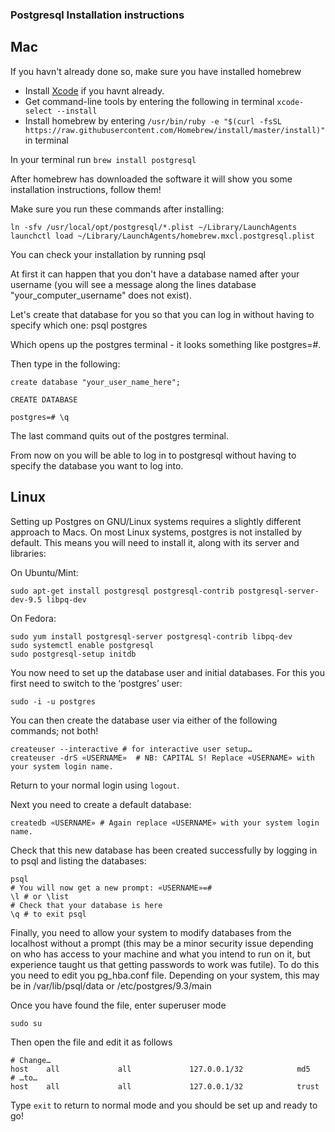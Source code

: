 ### Postgresql Installation instructions
Mac
------
If you havn't already done so, make sure you have installed homebrew
 * Install [Xcode](https://itunes.apple.com/au/app/xcode/id497799835?mt=12 "Xcode download page") if you havnt already.
 *  Get command-line tools by entering the following in terminal `xcode-select --install`
 * Install homebrew by entering `/usr/bin/ruby -e "$(curl -fsSL https://raw.githubusercontent.com/Homebrew/install/master/install)"` in terminal

In your terminal run `brew install postgresql`

After homebrew has downloaded the software it will show you some installation instructions, follow them!

Make sure you run these commands after installing:
```
ln -sfv /usr/local/opt/postgresql/*.plist ~/Library/LaunchAgents
launchctl load ~/Library/LaunchAgents/homebrew.mxcl.postgresql.plist
```
You can check your installation by running psql

At first it can happen that you don't have a database named after your username (you will see a message along the lines database "your_computer_username" does not exist).

Let's create that database for you so that you can log in without having to specify which one: psql postgres

Which opens up the postgres terminal - it looks something like postgres=#.

Then type in the following:
```
create database "your_user_name_here";

CREATE DATABASE

postgres=# \q
```
The last command quits out of the postgres terminal.

From now on you will be able to log in to postgresql without having to specify the database you want to log into.

Linux
------
Setting up Postgres on GNU/Linux systems requires a slightly different approach to Macs. On most Linux systems, postgres is not installed by default. This means you will need to install it, along with its server and libraries:

On Ubuntu/Mint:

```
sudo apt-get install postgresql postgresql-contrib postgresql-server-dev-9.5 libpq-dev
```
On Fedora:
```
sudo yum install postgresql-server postgresql-contrib libpq-dev
sudo systemctl enable postgresql
sudo postgresql-setup initdb
```

You now need to set up the database user and initial databases. For this you first need to switch to the ‘postgres’ user:

`sudo -i -u postgres`

You can then create the database user via either of the following commands; not both!

```
createuser --interactive # for interactive user setup…
createuser -drS «USERNAME»  # NB: CAPITAL S! Replace «USERNAME» with your system login name.
```
Return to your normal login using `logout`.

Next you need to create a default database:

`createdb «USERNAME» # Again replace «USERNAME» with your system login name.`

Check that this new database has been created successfully by logging in to psql and listing the databases:
```
psql
# You will now get a new prompt: «USERNAME»=#
\l # or \list
# Check that your database is here
\q # to exit psql
```

Finally, you need to allow your system to modify databases from the localhost without a prompt (this may be a minor security issue depending on who has access to your machine and what you intend to run on it, but experience taught us that getting passwords to work was futile). To do this you need to edit you pg_hba.conf file. Depending on your system, this may be in /var/lib/psql/data or /etc/postgres/9.3/main  

Once you have found the file, enter superuser mode

`sudo su`

Then open the file and edit it as follows

```
# Change…
host    all             all             127.0.0.1/32            md5
# …to…
host    all             all             127.0.0.1/32            trust
```

Type `exit` to return to normal mode and you should be set up and ready to go!